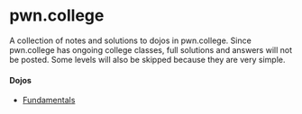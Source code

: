 # pwn.college

A collection of notes and solutions to dojos in pwn.college. Since pwn.college has ongoing college classes, full solutions and answers will not be posted. Some levels will also be skipped because they are very simple.

#### Dojos 
- [Fundamentals](https://github.com/dozerwatch/cybersecurity_courses/blob/main/pwncollege/fundamental.md)